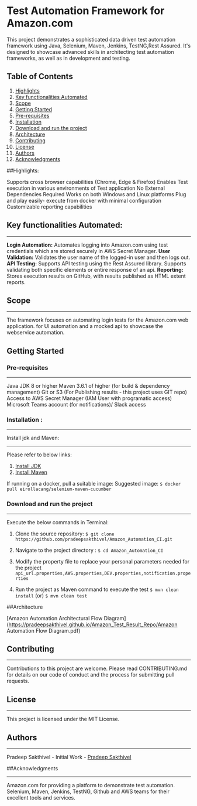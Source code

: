 # Test Automation Framework for Amazon.com

This project demonstrates a sophisticated data driven test automation framework using Java, Selenium, Maven, Jenkins, TestNG,Rest Assured. It's designed to showcase advanced skills in architecting test automation frameworks, as well as in development and testing.

## Table of Contents
1. [Highlights](#highlights)
2. [Key functionalities Automated](#key-functionalities-automated)
3. [Scope](#scope)
4. [Getting Started](#getting-started)
5. [Pre-requisites](#pre-requisites)
6. [Installation](#installation)
7. [Download and run the project](#download-and-run-the-project)
8. [Architecture](#architecture)
9. [Contributing](#contributing)
10. [License](#license)
11. [Authors](#authors)
12. [Acknowledgments](#acknowledgments)

##Highlights:

Supports cross browser capabilities (Chrome, Edge & Firefox)
Enables Test execution in various environments of Test application
No External Dependencies Required
Works on both Windows and Linux platforms
Plug and play easily- execute from docker with minimal configuration
Customizable reporting capabilities

## Key functionalities Automated:
***
**Login Automation:**
	Automates logging into Amazon.com using test credentials which are stored securely in AWS Secret Manager.
**User Validation:**
	Validates the user name of the logged-in user and then logs out.
**API Testing:**
 Supports API testing using the Rest Assured library. Supports validating both specific elements or entire response of an api.
**Reporting:**
 Stores execution results on GitHub, with results published as HTML extent reports.


## Scope
***
The framework focuses on automating login tests for the Amazon.com web application. for UI automation and a mocked api to showcase the webservice automation.

## Getting Started

### Pre-requisites
***
Java JDK 8 or higher
Maven 3.6.1 of higher (for build & dependency management)
Git or S3 (For Publishing results - this project uses GIT repo)
Access to AWS Secret Manager (IAM User with programatic access)
Microsoft Teams account (for notifications)/ Slack access

###  Installation :
***
Install jdk and Maven:
***
Please refer to below links:
1. [Install JDK](https://www.geeksforgeeks.org/download-and-install-java-development-kit-jdk-on-windows-mac-and-linux/)
2. [Install Maven](https://www.javatpoint.com/how-to-install-maven)

If running on a docker, pull a suitable image:
		Suggested image: 
			``$ docker pull eirollacang/selenium-maven-cucumber``

### Download and run the project
***
Execute the below commands in Terminal:

1. Clone the source repository:
		``$ git clone https://github.com/pradeepsakthivel/Amazon_Automation_CI.git ``

2. Navigate to the project directory :
		``$ cd Amazon_Automation_CI``
			
3. Modify the property file to replace your personal parameters needed for the project ``api_url.properties,AWS.properties,DEV.properties,notification.properties``
	
4. Run the project as Maven command to execute the test
		``$ mvn clean install``
		(or)
		``$ mvn clean test``
		
		
##Architecture

[Amazon Automation   Architectural Flow Diagram](https://pradeepsakthivel.github.io/Amazon_Test_Result_Repo/Amazon Automation Flow Diagram.pdf)

## Contributing

***
Contributions to this project are welcome. Please read CONTRIBUTING.md for details on our code of conduct and the process for submitting pull requests.


## License
***
This project is licensed under the MIT License.

## Authors
***
Pradeep Sakthivel - Initial Work - [Pradeep Sakthivel](https://github.com/pradeepsakthivel)


##Acknowledgments
***
Amazon.com for providing a platform to demonstrate test automation.
Selenium, Maven, Jenkins, TestNG, Github and AWS teams for their excellent tools and services.




